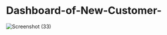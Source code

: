 # Dashboard-of-New-Customer-
![Screenshot (33)](https://github.com/pradeepbamne1738/Dashboard-of-New-Customer-/assets/133184526/adae78e9-9bad-4641-9b44-5c49f50605a6)
